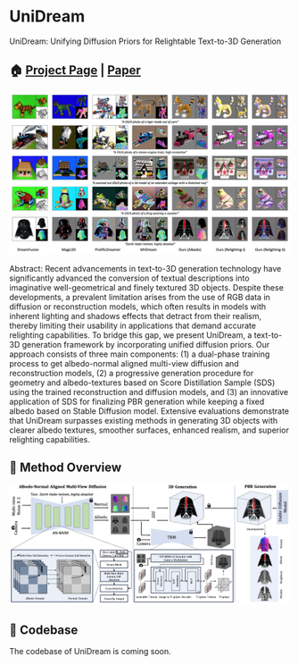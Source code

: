# UniDream
UniDream: Unifying Diffusion Priors for Relightable Text-to-3D Generation
## 🏠 <a href="https://yg256li.github.io/UniDream/" target="_blank">Project Page</a> | <a href="https://arxiv.org/abs/2312.08754" target="_blank">Paper</a>

![img:teaser](image/teaser.png)

Abstract: Recent advancements in text-to-3D generation technology have significantly advanced the conversion of textual descriptions into imaginative well-geometrical and finely textured 3D objects. Despite these developments, a prevalent limitation arises from the use of RGB data in diffusion or reconstruction models, which often results in models with inherent lighting and shadows effects that detract from their realism, thereby limiting their usability in applications that demand accurate relighting capabilities. To bridge this gap, we present UniDream, a text-to-3D generation framework by incorporating unified diffusion priors. Our approach consists of three main components: (1) a dual-phase training process to get albedo-normal aligned multi-view diffusion and reconstruction models, (2) a progressive generation procedure for geometry and albedo-textures based on Score Distillation Sample (SDS) using the trained reconstruction and diffusion models, and (3) an innovative application of SDS for finalizing PBR generation while keeping a fixed albedo based on Stable Diffusion model. Extensive evaluations demonstrate that UniDream surpasses existing methods in generating 3D objects with clearer albedo textures, smoother surfaces, enhanced realism, and superior relighting capabilities.

## 🔨 Method Overview

![img:pipeline](image/unidream_pipeline.png)

## 🤝 Codebase
The codebase of UniDream is coming soon.

